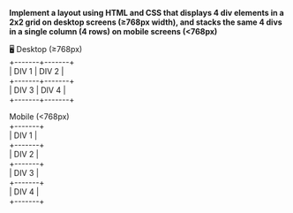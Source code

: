 **Implement a layout using HTML and CSS that displays 4 div elements in a 2x2 grid on desktop screens (≥768px width), and stacks the same 4 divs in a single column (4 rows) on mobile screens (<768px)**

🖥️ Desktop (≥768px)<br>
+-------+-------+<br>
| DIV 1 | DIV 2 |<br>
+-------+-------+<br>
| DIV 3 | DIV 4 |<br>
+-------+-------+<br>

Mobile (<768px)<br>
+-------+<br>
| DIV 1 |<br>
+-------+<br>
| DIV 2 |<br>
+-------+<br>
| DIV 3 |<br>
+-------+<br>
| DIV 4 |<br>
+-------+<br>
